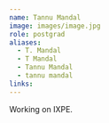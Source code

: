```yaml
---
name: Tannu Mandal
image: images/image.jpg
role: postgrad
aliases:
  - T. Mandal
  - T Mandal
  - Tannu Mandal
  - tannu mandal
links:
---
```


Working on IXPE.
